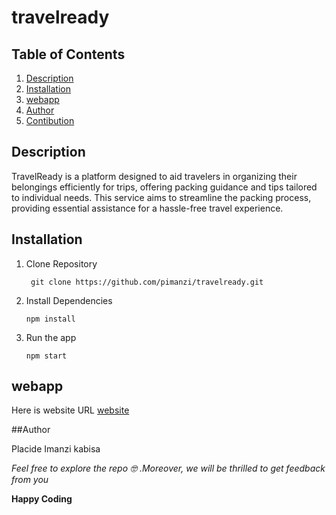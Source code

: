 # travelready 

## Table of Contents

1. [Description](description)
2. [Installation](installation)
3. [webapp](webapp)
4. [Author](author)
5. [Contibution](contribution)

## Description

TravelReady is a platform designed to aid travelers in organizing their belongings efficiently for trips, offering packing guidance and tips tailored to individual needs. This service aims to streamline the packing process, providing essential assistance for a hassle-free travel experience.

## Installation

1. Clone Repository

   ```
    git clone https://github.com/pimanzi/travelready.git

   ```

2. Install Dependencies

   ```
   npm install

   ```

3. Run the app
   ```
   npm start
   ```

## webapp
Here is website URL [website](https://pimanzi.github.io/travelready/)

##Author

Placide Imanzi kabisa

_Feel free to explore the repo 🤓 .Moreover, we will be thrilled to get feedback from you_

**Happy Coding**
